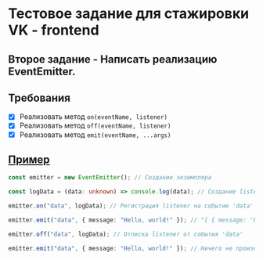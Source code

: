 # Тестовое задание для стажировки VK - frontend

## Второе задание - Написать реализацию EventEmitter.

## Требования

- [x] Реализовать метод `on(eventName, listener)`
- [x] Реализовать метод `off(eventName, listener)`
- [x] Реализовать метод `emit(eventName, ...args)`

## [Пример](./src/example.ts)

```typescript
const emitter = new EventEmitter(); // Создание экземпляра

const logData = (data: unknown) => console.log(data); // Создание listener

emitter.on("data", logData); // Регистрация listener на событие 'data'

emitter.emit("data", { message: "Hello, world!" }); // "[ { message: 'Hello, world!' } ]" --> консоль

emitter.off("data", logData); // Отписка listener от события 'data'

emitter.emit("data", { message: "Hello, world!" }); // Ничего не произойдёт
```
